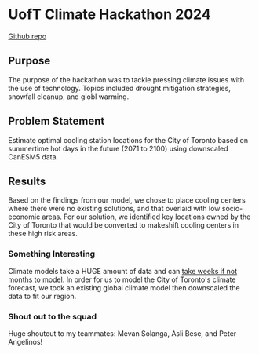 # UofT Climate Hackathon 2024

[Github repo](https://github.com/samudra-perera/UofT-Climate-Hacks)

## Purpose

The purpose of the hackathon was to tackle pressing climate issues with the use of technology. Topics included drought mitigation strategies, snowfall cleanup, and globl warming.

## Problem Statement

Estimate optimal cooling station locations for the City of Toronto based on summertime hot days in the future (2071 to 2100) using downscaled CanESM5 data.

## Results

Based on the findings from our model, we chose to place cooling centers where there were no existing solutions, and that overlaid with low socio-economic areas. For our solution, we identified key locations owned by the City of Toronto that would be converted to makeshift cooling centers in these high risk areas.

### Something Interesting

Climate models take a HUGE amount of data and can [take weeks if not months to model.](https://theconversation.com/climate-models-can-run-for-months-on-supercomputers-but-my-new-algorithm-can-make-them-ten-times-faster-229041#:~:text=The%20simulations%20take%20time%2C%20frequently,the%20fight%20against%20climate%20change.) In order for us to model the City of Toronto's climate forecast, we took an existing global climate model then downscaled the data to fit our region.

### Shout out to the squad

Huge shoutout to my teammates: Mevan Solanga, Asli Bese, and Peter Angelinos!
